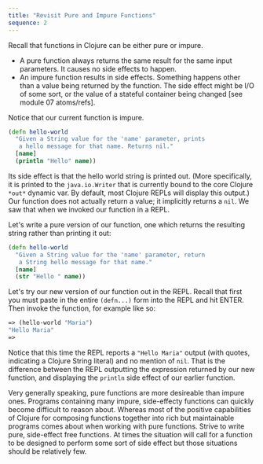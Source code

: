 ```yaml
---
title: "Revisit Pure and Impure Functions"
sequence: 2
---
```


Recall that functions in Clojure can be either pure or impure.

* A pure function always returns the same result for the same input parameters. It causes no side effects to happen.
* An impure function results in side effects. Something happens other than a value being returned by the function. The side effect might be I/O of some sort, or the value of a stateful container being changed [see module 07 atoms/refs].

Notice that our current function is impure.

```clojure
(defn hello-world
  "Given a String value for the 'name' parameter, prints
   a hello message for that name. Returns nil."
  [name]
  (println "Hello" name))
```

Its side effect is that the hello world string is printed out. (More specifically, it is printed to the `java.io.Writer` that is currently bound to the core Clojure `*out*` dynamic var. By default, most Clojure REPLs will display this output.) Our function does not actually return a value; it implicitly returns a `nil`. We saw that when we invoked our function in a REPL.

Let's write a pure version of our function, one which returns the resulting string rather than printing it out:

```clojure
(defn hello-world
  "Given a String value for the 'name' parameter, return
   a String hello message for that name."
  [name]
  (str "Hello " name))
```

Let's try our new version of our function out in the REPL. Recall that first you must paste in the entire `(defn...)` form into the REPL and hit ENTER. Then invoke the function, for example like so:

```clojure
=> (hello-world "Maria")
"Hello Maria"
=>
```

Notice that this time the REPL reports a `"Hello Maria"` output (with quotes, indicating a Clojure String literal) and no mention of `nil`. That is the difference between the REPL outputting the expression returned by our new function, and displaying the `println` side effect of our earlier function.

Very generally speaking, pure functions are more desireable than impure ones. Programs containing many impure, side-effecty functions can quickly become difficult to reason about. Whereas most of the positive capabilities of Clojure for composing functions together into rich but maintainable programs comes about when working with pure functions. Strive to write pure, side-effect free functions. At times the situation will call for a function to be designed to perform some sort of side effect but those situations should be relatively few.

